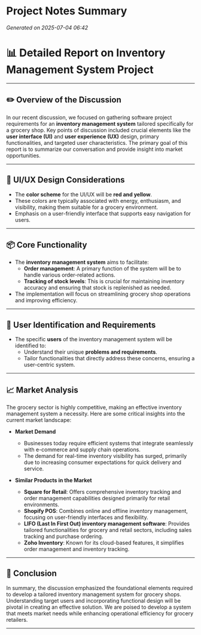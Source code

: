 # Project Notes Summary

*Generated on 2025-07-04 06:42*

# 📊 **Detailed Report on Inventory Management System Project**

---

## ✏️ **Overview of the Discussion**

In our recent discussion, we focused on gathering software project requirements for an **inventory management system** tailored specifically for a grocery shop. Key points of discussion included crucial elements like the **user interface (UI)** and **user experience (UX)** design, primary functionalities, and targeted user characteristics. The primary goal of this report is to summarize our conversation and provide insight into market opportunities.

---

## 🎨 **UI/UX Design Considerations**

- The **color scheme** for the UI/UX will be **red and yellow**.
- These colors are typically associated with energy, enthusiasm, and visibility, making them suitable for a grocery environment.
- Emphasis on a user-friendly interface that supports easy navigation for users.

---

## 📦 **Core Functionality**

- The **inventory management system** aims to facilitate:
  - **Order management**: A primary function of the system will be to handle various order-related actions.
  - **Tracking of stock levels**: This is crucial for maintaining inventory accuracy and ensuring that stock is replenished as needed.
- The implementation will focus on streamlining grocery shop operations and improving efficiency.

---

## 👥 **User Identification and Requirements**

- The specific **users** of the inventory management system will be identified to:
  - Understand their unique **problems and requirements**.
  - Tailor functionalities that directly address these concerns, ensuring a user-centric system.
  
---

## 📈 **Market Analysis** 

The grocery sector is highly competitive, making an effective inventory management system a necessity. Here are some critical insights into the current market landscape:

- **Market Demand**
  - Businesses today require efficient systems that integrate seamlessly with e-commerce and supply chain operations. 
  - The demand for real-time inventory visibility has surged, primarily due to increasing consumer expectations for quick delivery and service.

- **Similar Products in the Market**
  - **Square for Retail**: Offers comprehensive inventory tracking and order management capabilities designed primarily for retail environments.
  - **Shopify POS**: Combines online and offline inventory management, focusing on user-friendly interfaces and flexibility.
  - **LIFO (Last In First Out) inventory management software**: Provides tailored functionalities for grocery and retail sectors, including sales tracking and purchase ordering.
  - **Zoho Inventory**: Known for its cloud-based features, it simplifies order management and inventory tracking.

---

## 🌟 **Conclusion**

In summary, the discussion emphasized the foundational elements required to develop a tailored inventory management system for grocery shops. Understanding target users and incorporating functional design will be pivotal in creating an effective solution. We are poised to develop a system that meets market needs while enhancing operational efficiency for grocery retailers. 

---